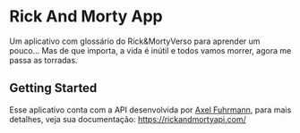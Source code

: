 # Rick And Morty App

Um aplicativo com glossário do Rick&MortyVerso para aprender um pouco... Mas de que importa, a vida é inútil e todos vamos morrer, agora me passa as torradas.

## Getting Started

Esse aplicativo conta com a API desenvolvida por [Axel Fuhrmann](https://axelfuhrmann.com/), para mais detalhes, veja sua documentação: https://rickandmortyapi.com/